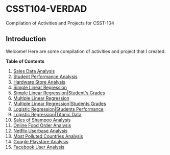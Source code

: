 # CSST104-VERDAD
Compilation of Activities and Projects for CSST-104

## Introduction
Welcome! Here are some compilation of activities and project that I created.

**Table of Contents**
1. [Sales Data Analysis](https://colab.research.google.com/drive/1Jv7KUavwHCj_ivTUHMTkGs77eYlW20Rr)
2. [Student Performance Analysis](https://colab.research.google.com/drive/1GL6VqAB2YE-Y3vQAZlqPhs8qWX5TYoWU#scrollTo=bSraGGX14LQa)
3. [Hardware Store Analysis](https://colab.research.google.com/drive/1J_NcxOQ9UEYBeGJJlmqyPJsDudvP_H4i)
4. [Simple Linear Regression](https://colab.research.google.com/drive/1J_NcxOQ9UEYBeGJJlmqyPJsDudvP_H4i)
5. [Simple Linear Regression|Student's Grades](https://colab.research.google.com/drive/1qjCzQQVYGsFlnyTHHy2RC_XZ-QOfAJWN)
6. [Multiple Linear Regression](https://colab.research.google.com/drive/1Mnf-ySnX9F244V-XYKyxrNMyzRkLQ7P4)
7. [Multiple Linear Regression|Students Grades](https://colab.research.google.com/drive/1hGdauXxwTY9Cs4YG_3lpUVJaEzhlCzBm)
8. [Logistic Regression|Students Performance](https://colab.research.google.com/drive/1axlV5YmzZShFhAEKthpRoKR5AQ2qGAYE)
9. [Logistic Regression|Titanic Data](https://colab.research.google.com/drive/13CRmSMCpmJeeg9kUHzs06UEUT3U3gR-c)
10. [Sales of Shampoo Analysis](https://colab.research.google.com/drive/1nM94LAvds1VaUXpcIY1xXvaAqWnDdfGD)
11. [Online Food Order Analysis](https://colab.research.google.com/drive/1aF_X3RGixJV6Dg3tG0m9OJq-49qnTraB)
12. [Netflix Userbase Analysis](https://colab.research.google.com/drive/1AeeBEXIO6mhmTpydiUMMjs2sBBGD0KBC)
13. [Most Polluted Countries Analysis](https://colab.research.google.com/drive/14Ncva8TZVC18LSHkcl9sHZLpsWd-_7wP)
14. [Google Playstore Analysis](https://colab.research.google.com/drive/1-R8kQkFhhNmuxeFyTF8RnsddRrPzgl6P)
15. [Facebook User Analysis](https://colab.research.google.com/drive/1UEQPDuG2ZJ2eaYQe7fSb21eNFWbtmyT0?usp=sharing#scrollTo=zJm_Hbh_cQFN)
